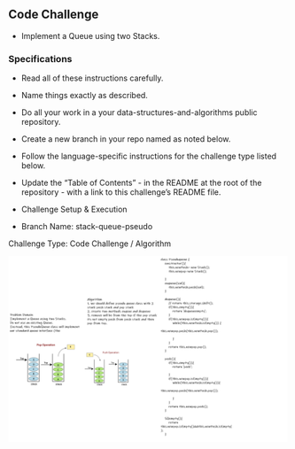 ## Code Challenge

- Implement a Queue using two Stacks.

### Specifications
- Read all of these instructions carefully.

- Name things exactly as described.
- Do all your work in a your data-structures-and-algorithms public repository.
- Create a new branch in your repo named as noted below.
- Follow the language-specific instructions for the challenge type listed below.
- Update the “Table of Contents” - in the README at the root of the repository - with a link to this challenge’s README file.
- Challenge Setup & Execution
- Branch Name: stack-queue-pseudo

Challenge Type: Code Challenge / Algorithm

![img](code12.png) 